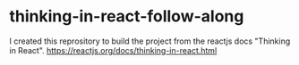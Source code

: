 # thinking-in-react-follow-along
I created this reprository to build the project from the reactjs docs "Thinking in React". https://reactjs.org/docs/thinking-in-react.html
